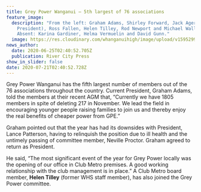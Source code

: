 ```yaml
---
title: Grey Power Wanganui – 5th largest of 76 associations
feature_image:
  description: "From the left: Graham Adams, Shirley Forward, Jack Ager (Vice
    President), Ross Fallen, Helen Tilley, Rod Newport and Michael Wallace.
    Absent: Karina Gardiner, Helma Vermuelin and David Gunn."
  image: https://res.cloudinary.com/whanganuihigh/image/upload/v1595299400/News/Helen_Tilley._grey_power._RCP_25.6.20.jpg
news_author:
  date: 2020-06-25T02:40:52.705Z
  publication: River City Press
show_in_slider: false
date: 2020-07-21T02:40:52.728Z
---
```

Grey Power Wanganui has the fifth largest number of members out of the 76 associations throughout the country. Current President, Graham Adams, told the members at their recent AGM that, “Currently we have 1805 members in spite of deleting 217 in November. We lead the field in encouraging younger people raising families to join us and thereby enjoy the real benefits of cheaper power from GPE.”

Graham pointed out that the year has had its downsides with President, Lance Patterson, having to relinquish the position due to ill health and the untimely passing of committee member, Neville Proctor. Graham agreed to return as President.

He said, “The most significant event of the year for Grey Power locally was the opening of our office in Club Metro premises. A good working relationship with the club management is in place.” A Club Metro board member, **Helen Tilley** (former WHS staff member), has also joined the Grey Power committee.